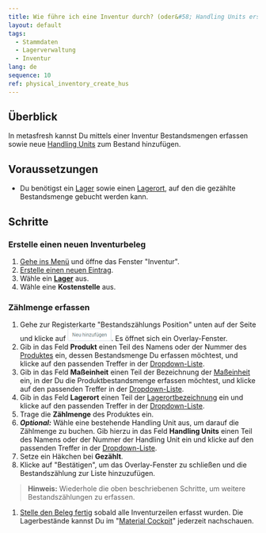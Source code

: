 ```yaml
---
title: Wie führe ich eine Inventur durch? (oder&#58; Handling Units erstellen)
layout: default
tags:
  - Stammdaten
  - Lagerverwaltung
  - Inventur
lang: de
sequence: 10
ref: physical_inventory_create_hus
---
```


## Überblick
In metasfresh kannst Du mittels einer Inventur Bestandsmengen erfassen sowie neue [Handling Units](Handling_Unit_System) zum Bestand hinzufügen.

## Voraussetzungen
- Du benötigst ein [Lager](Neues_Lager_anlegen) sowie einen [Lagerort](Neues_Lager_anlegen#lagerort), auf den die gezählte Bestandsmenge gebucht werden kann.

## Schritte

### Erstelle einen neuen Inventurbeleg
1. [Gehe ins Menü](Menu) und öffne das Fenster "Inventur".
1. [Erstelle einen neuen Eintrag](Neuer_Datensatz_Fenster_Webui).
1. Wähle ein [**Lager**](Neues_Lager_anlegen) aus.
1. Wähle eine **Kostenstelle** aus.

### Zählmenge erfassen
1. Gehe zur Registerkarte "Bestandszählungs Position" unten auf der Seite und klicke auf !["Neu hinzufügen"](assets/Neu_hinzufuegen_Button.png). Es öffnet sich ein Overlay-Fenster.
1. Gib in das Feld **Produkt** einen Teil des Namens oder der Nummer des [Produktes](NeuesProdukt) ein, dessen Bestandsmenge Du erfassen möchtest, und klicke auf den passenden Treffer in der <a href="Keyboard_Shortcuts_Liste#dropdown" title="Dynamisches Suchfeld (Autocomplete)">Dropdown-Liste</a>.
1. Gib in das Feld **Maßeinheit** einen Teil der Bezeichnung der [Maßeinheit](Menu) ein, in der Du die Produktbestandsmenge erfassen möchtest, und klicke auf den passenden Treffer in der <a href="Keyboard_Shortcuts_Liste#dropdown" title="Dynamisches Suchfeld (Autocomplete)">Dropdown-Liste</a>.
1. Gib in das Feld **Lagerort** einen Teil der [Lagerortbezeichnung](Neues_Lager_anlegen#lagerort) ein und klicke auf den passenden Treffer in der <a href="Keyboard_Shortcuts_Liste#dropdown" title="Dynamisches Suchfeld (Autocomplete)">Dropdown-Liste</a>.
1. Trage die **Zählmenge** des Produktes ein.
1. ***Optional:*** Wähle eine bestehende Handling Unit aus, um darauf die Zählmenge zu buchen. Gib hierzu in das Feld **Handling Units** einen Teil des Namens oder der Nummer der Handling Unit ein und klicke auf den passenden Treffer in der <a href="Keyboard_Shortcuts_Liste#dropdown" title="Dynamisches Suchfeld (Autocomplete)">Dropdown-Liste</a>.
1. Setze ein Häkchen bei **Gezählt**.
1. Klicke auf "Bestätigen", um das Overlay-Fenster zu schließen und die Bestandszählung zur Liste hinzuzufügen.
 >**Hinweis:** Wiederhole die oben beschriebenen Schritte, um weitere Bestandszählungen zu erfassen.

1. [Stelle den Beleg fertig](BelegverarbeitungFertigstellen) sobald alle Inventurzeilen erfasst wurden. Die Lagerbestände kannst Du im "[Material Cockpit](Material-Cockpit)" jederzeit nachschauen.
